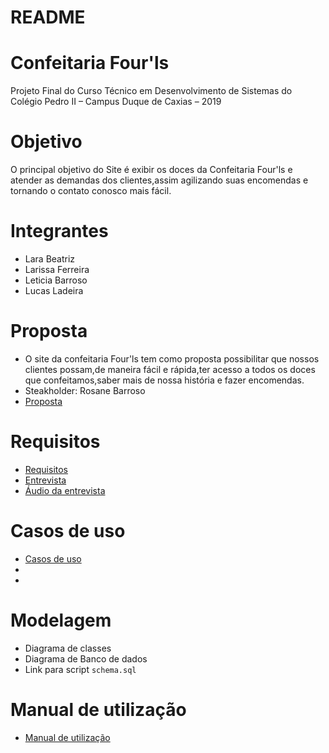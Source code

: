 # README

# Confeitaria Four'ls
 Projeto Final do Curso Técnico em Desenvolvimento de Sistemas do Colégio Pedro II – Campus Duque de Caxias – 2019

 # Objetivo
 O principal objetivo do Site é exibir os doces da Confeitaria
 Four'ls e atender as demandas dos clientes,assim agilizando suas encomendas e tornando o contato conosco mais fácil.

# Integrantes 

+ Lara Beatriz 
+ Larissa Ferreira
+ Leticia Barroso
+ Lucas Ladeira 

# Proposta

 + O site da confeitaria Four'ls tem como proposta possibilitar que nossos clientes possam,de maneira fácil e rápida,ter acesso a todos os doces que confeitamos,saber mais de nossa história e fazer encomendas.
 + Steakholder: Rosane Barroso 
 + [Proposta](proposta.md)

 # Requisitos

 + [Requisitos](Requisitos.md)
 + [Entrevista](entrevista.md)
 + [Áudio da entrevista](Entrevista.mp4)

 # Casos de uso 

 +  [Casos de uso](casos-de-uso.md)
 + 
 + 

 # Modelagem
 + Diagrama de classes
 + Diagrama de Banco de dados
 + Link para script `schema.sql`

# Manual de utilização
 + [Manual de utilização](manual.md)
